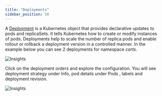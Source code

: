 ```yaml
---
title: "Deployments"
sidebar_position: 50
---
```


A [Deployment](https://kubernetes.io/docs/concepts/workloads/controllers/deployment/) is a Kubernetes object that provides declarative updates to pods and replicaSets. It tells Kubernetes how to create or modify instances of pods. Deployments help to scale the number of replica pods and enable rollout or rollback a deployment version in a controlled manner. In the example below you can see 2 deployments for namespace <i>carts</i>.

![Insights](/img/resource-view/deploymentSet.jpg)

Click on the deployment <i>orders</i> and explore the configuration. You will see deployment strategy under Info, pod details under Pods , labels and deployment revision.

![Insights](/img/resource-view/deployment-detail.jpg)

